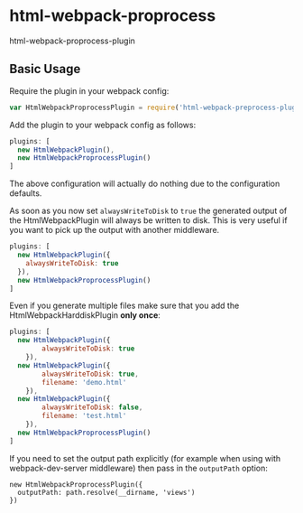 # html-webpack-proprocess
html-webpack-proprocess-plugin

Basic Usage
-----------

Require the plugin in your webpack config:

```javascript
var HtmlWebpackProprocessPlugin = require('html-webpack-preprocess-plugin');
```

Add the plugin to your webpack config as follows:

```javascript
plugins: [
  new HtmlWebpackPlugin(),
  new HtmlWebpackProprocessPlugin()
]  
```
The above configuration will actually do nothing due to the configuration defaults.

As soon as you now set `alwaysWriteToDisk` to `true` the generated output of the HtmlWebpackPlugin will
always be written to disk. This is very useful if you want to pick up the output with another middleware.
```javascript
plugins: [
  new HtmlWebpackPlugin({
	alwaysWriteToDisk: true
  }),
  new HtmlWebpackProprocessPlugin()
]  
```

Even if you generate multiple files make sure that you add the HtmlWebpackHarddiskPlugin **only once**:

```javascript
plugins: [
  new HtmlWebpackPlugin({
		alwaysWriteToDisk: true
	}),
  new HtmlWebpackPlugin({
		alwaysWriteToDisk: true,
		filename: 'demo.html'
	}),
  new HtmlWebpackPlugin({
		alwaysWriteToDisk: false,
		filename: 'test.html'
	}),
  new HtmlWebpackProprocessPlugin()
]  
```

If you need to set the output path explicitly (for example when using with webpack-dev-server middleware) then pass in the `outputPath` option:

```
new HtmlWebpackProprocessPlugin({
  outputPath: path.resolve(__dirname, 'views')
})
```
